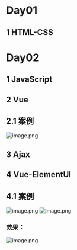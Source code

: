 # Day01
## 1 HTML-CSS
# Day02
## 1 JavaScript
## 2 Vue
## 2.1 案例
![image.png](https://cdn.nlark.com/yuque/0/2024/png/35244370/1719044025898-dd06b379-8ac9-415f-88ba-5221afe694ef.png#averageHue=%23faf9f8&clientId=u5a596626-61a7-4&from=paste&height=474&id=ykk85&originHeight=592&originWidth=1229&originalType=binary&ratio=1.25&rotation=0&showTitle=false&size=103906&status=done&style=none&taskId=u030dfa9d-f27c-4d9c-9626-c34485332bd&title=&width=983.2)
## 3 Ajax
## 4 Vue-ElementUI
## 4.1 案例
![image.png](https://cdn.nlark.com/yuque/0/2024/png/35244370/1719061520929-89489198-4060-4609-9187-27b89ebe2aa0.png#averageHue=%23f9f7f6&clientId=uddbcafc8-c6a8-4&from=paste&height=476&id=u4c2baca0&originHeight=595&originWidth=1202&originalType=binary&ratio=1.25&rotation=0&showTitle=false&size=160210&status=done&style=none&taskId=ub308404d-6da0-46dc-8ce1-92451945d96&title=&width=961.6)
![image.png](https://cdn.nlark.com/yuque/0/2024/png/35244370/1719061895172-7b7c82b4-0a76-440f-ad04-42a03b72edeb.png#averageHue=%23f9f5ed&clientId=uddbcafc8-c6a8-4&from=paste&height=478&id=u4bcbebca&originHeight=598&originWidth=1195&originalType=binary&ratio=1.25&rotation=0&showTitle=false&size=77047&status=done&style=none&taskId=ueab7cec3-2a31-47c6-8f04-9e33731d7e0&title=&width=956)
### 效果：
![image.png](https://cdn.nlark.com/yuque/0/2024/png/35244370/1719066435043-e2fc60e4-07fe-4be1-b294-b7546e61d75a.png#averageHue=%23fbfaf9&clientId=uc0aa0b06-cc87-4&from=paste&height=799&id=ud4d4505f&originHeight=999&originWidth=1911&originalType=binary&ratio=1.25&rotation=0&showTitle=false&size=186735&status=done&style=none&taskId=u4b2d2749-6c41-42b4-9d93-2628d77df4a&title=&width=1528.8)
